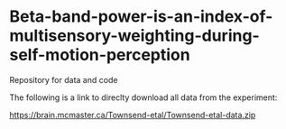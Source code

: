 # Beta-band-power-is-an-index-of-multisensory-weighting-during-self-motion-perception
Repository for data and code


The following is a link to direclty download all data from the experiment:

https://brain.mcmaster.ca/Townsend-etal/Townsend-etal-data.zip

